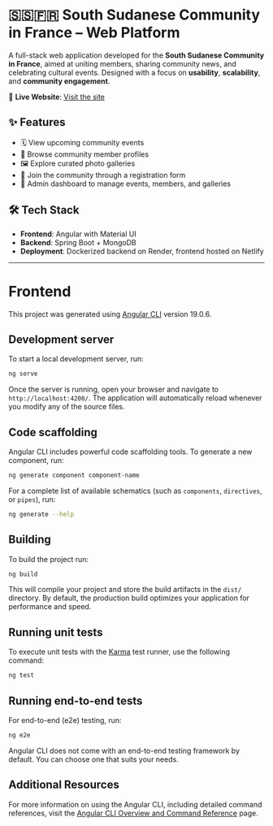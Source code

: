 # 🇸🇸🇫🇷 South Sudanese Community in France – Web Platform

A full-stack web application developed for the **South Sudanese Community in France**, aimed at uniting members, sharing community news, and celebrating cultural events. Designed with a focus on **usability**, **scalability**, and **community engagement**.

🔗 **Live Website**: [Visit the site](https://ss-community-fr.netlify.app/)

## ✨ Features

- 🗓️ View upcoming community events  
- 👥 Browse community member profiles  
- 🖼️ Explore curated photo galleries  
- 📝 Join the community through a registration form  
- 🔐 Admin dashboard to manage events, members, and galleries  

## 🛠️ Tech Stack

- **Frontend**: Angular with Material UI  
- **Backend**: Spring Boot + MongoDB  
- **Deployment**: Dockerized backend on Render, frontend hosted on Netlify  

---
# Frontend

This project was generated using [Angular CLI](https://github.com/angular/angular-cli) version 19.0.6.

## Development server

To start a local development server, run:

```bash
ng serve
```

Once the server is running, open your browser and navigate to `http://localhost:4200/`. The application will automatically reload whenever you modify any of the source files.

## Code scaffolding

Angular CLI includes powerful code scaffolding tools. To generate a new component, run:

```bash
ng generate component component-name
```

For a complete list of available schematics (such as `components`, `directives`, or `pipes`), run:

```bash
ng generate --help
```

## Building

To build the project run:

```bash
ng build
```

This will compile your project and store the build artifacts in the `dist/` directory. By default, the production build optimizes your application for performance and speed.

## Running unit tests

To execute unit tests with the [Karma](https://karma-runner.github.io) test runner, use the following command:

```bash
ng test
```

## Running end-to-end tests

For end-to-end (e2e) testing, run:

```bash
ng e2e
```

Angular CLI does not come with an end-to-end testing framework by default. You can choose one that suits your needs.

## Additional Resources

For more information on using the Angular CLI, including detailed command references, visit the [Angular CLI Overview and Command Reference](https://angular.dev/tools/cli) page.
